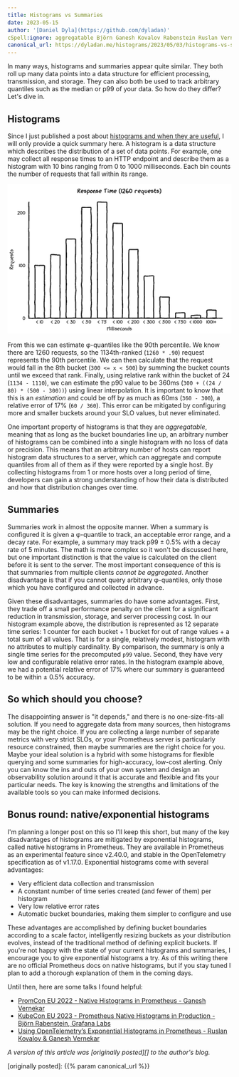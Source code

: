 ```yaml
---
title: Histograms vs Summaries
date: 2023-05-15
author: '[Daniel Dyla](https://github.com/dyladan)'
cSpell:ignore: aggregatable Björn Ganesh Kovalov Rabenstein Ruslan Vernekar
canonical_url: https://dyladan.me/histograms/2023/05/03/histograms-vs-summaries/
---
```


In many ways, histograms and summaries appear quite similar. They both roll up
many data points into a data structure for efficient processing, transmission,
and storage. They can also both be used to track arbitrary quantiles such as the
median or p99 of your data. So how do they differ? Let's dive in.

## Histograms

Since I just published a post about
[histograms and when they are useful](../why-histograms), I will only provide a
quick summary here. A histogram is a data structure which describes the
distribution of a set of data points. For example, one may collect all response
times to an HTTP endpoint and describe them as a histogram with 10 bins ranging
from 0 to 1000 milliseconds. Each bin counts the number of requests that fall
within its range.

![Response Time Histogram](response-times-histogram.png "A histogram titled 'Response Time (1260 requests).' The y-axis is the request count and there are 12 buckets ranging from less than 10 milliseconds to greater than 1000 milliseconds. The distribution appears to be a normal bell curve with a mode in the 'less than 75 milliseconds' bucket. The 'greater than 1000' bucket shows a slight bump to indicate a long tail captured by a single bucket.")

From this we can estimate φ-quantiles like the 90th percentile. We know there
are 1260 requests, so the 1134th-ranked (`1260 * .90`) request represents the
90th percentile. We can then calculate that the request would fall in the 8th
bucket (`300 <= x < 500`) by summing the bucket counts until we exceed that
rank. Finally, using relative rank within the bucket of 24 (`1134 - 1110`), we
can estimate the p90 value to be 360ms (`300 + ((24 / 80) * (500 - 300))`) using
linear interpolation. It is important to know that this is an _estimation_ and
could be off by as much as 60ms (`360 - 300`), a relative error of 17%
(`60 / 360`). This error can be mitigated by configuring more and smaller
buckets around your SLO values, but never eliminated.

One important property of histograms is that they are _aggregatable_, meaning
that as long as the bucket boundaries line up, an arbitrary number of histograms
can be combined into a single histogram with no loss of data or precision. This
means that an arbitrary number of hosts can report histogram data structures to
a server, which can aggregate and compute quantiles from all of them as if they
were reported by a single host. By collecting histograms from 1 or more hosts
over a long period of time, developers can gain a strong understanding of how
their data is distributed and how that distribution changes over time.

## Summaries

Summaries work in almost the opposite manner. When a summary is configured it is
given a φ-quantile to track, an acceptable error range, and a decay rate. For
example, a summary may track p99 ± 0.5% with a decay rate of 5 minutes. The math
is more complex so it won't be discussed here, but one important distinction is
that the value is calculated on the client before it is sent to the server. The
most important consequence of this is that summaries from multiple clients
_cannot be aggregated_. Another disadvantage is that if you cannot query
arbitrary φ-quantiles, only those which you have configured and collected in
advance.

Given these disadvantages, summaries do have some advantages. First, they trade
off a small performance penalty on the client for a significant reduction in
transmission, storage, and server processing cost. In our histogram example
above, the distribution is represented as 12 separate time series: 1 counter for
each bucket + 1 bucket for out of range values + a total sum of all values. That
is for a single, relatively modest, histogram with no attributes to multiply
cardinality. By comparison, the summary is only a single time series for the
precomputed `p99` value. Second, they have very low and configurable relative
error rates. In the histogram example above, we had a potential relative error
of 17% where our summary is guaranteed to be within ± 0.5% accuracy.

## So which should you choose?

The disappointing answer is "it depends," and there is no one-size-fits-all
solution. If you need to aggregate data from many sources, then histograms may
be the right choice. If you are collecting a large number of separate metrics
with very strict SLOs, or your Prometheus server is particularly resource
constrained, then maybe summaries are the right choice for you. Maybe your ideal
solution is a hybrid with some histograms for flexible querying and some
summaries for high-accuracy, low-cost alerting. Only you can know the ins and
outs of your own system and design an observability solution around it that is
accurate and flexible and fits your particular needs. The key is knowing the
strengths and limitations of the available tools so you can make informed
decisions.

## Bonus round: native/exponential histograms

I'm planning a longer post on this so I'll keep this short, but many of the key
disadvantages of histograms are mitigated by exponential histograms, called
native histograms in Prometheus. They are available in Prometheus as an
experimental feature since v2.40.0, and stable in the OpenTelemetry
specification as of v1.17.0. Exponential histograms come with several
advantages:

- Very efficient data collection and transmission
- A constant number of time series created (and fewer of them) per histogram
- Very low relative error rates
- Automatic bucket boundaries, making them simpler to configure and use

These advantages are accomplished by defining bucket boundaries according to a
scale factor, intelligently resizing buckets as your distribution evolves,
instead of the traditional method of defining explicit buckets. If you're not
happy with the state of your current histograms and summaries, I encourage you
to give exponential histograms a try. As of this writing there are no official
Prometheus docs on native histograms, but if you stay tuned I plan to add a
thorough explanation of them in the coming days.

Until then, here are some talks I found helpful:

- [PromCon EU 2022 - Native Histograms in Prometheus - Ganesh Vernekar](https://promcon.io/2022-munich/talks/native-histograms-in-prometheus/)
- [KubeCon EU 2023 - Prometheus Native Histograms in Production - Björn Rabenstein, Grafana Labs](https://www.youtube.com/watch?v=TgINvIK9SYc)
- [Using OpenTelemetry’s Exponential Histograms in Prometheus - Ruslan Kovalov & Ganesh Vernekar](https://www.youtube.com/watch?v=W2_TpDcess8)

_A version of this article was [originally posted][] to the author's blog._

[originally posted]: {{% param canonical_url %}}
